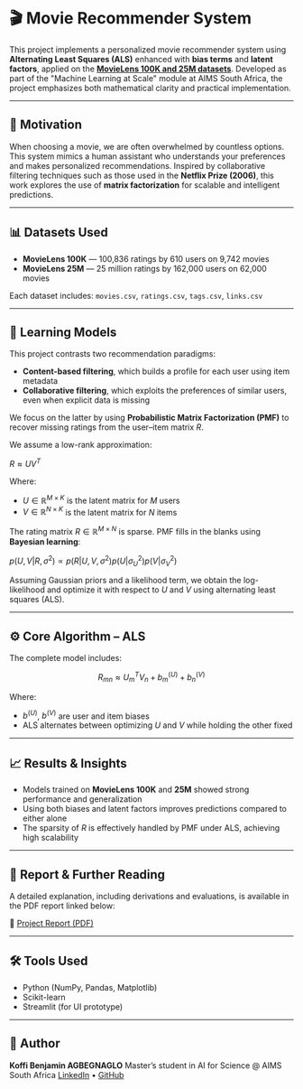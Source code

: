 # 🎬 Movie Recommender System

This project implements a personalized movie recommender system using **Alternating Least Squares (ALS)** enhanced with **bias terms** and **latent factors**, applied on the **[MovieLens 100K and 25M datasets](https://grouplens.org/datasets/movielens/)**. Developed as part of the "Machine Learning at Scale" module at AIMS South Africa, the project emphasizes both mathematical clarity and practical implementation.

---

## 📌 Motivation

When choosing a movie, we are often overwhelmed by countless options. This system mimics a human assistant who understands your preferences and makes personalized recommendations. Inspired by collaborative filtering techniques such as those used in the **Netflix Prize (2006)**, this work explores the use of **matrix factorization** for scalable and intelligent predictions.

---

## 📊 Datasets Used

* **MovieLens 100K** — 100,836 ratings by 610 users on 9,742 movies
* **MovieLens 25M** — 25 million ratings by 162,000 users on 62,000 movies

Each dataset includes:
`movies.csv`, `ratings.csv`, `tags.csv`, `links.csv`

---

## 🧠 Learning Models

This project contrasts two recommendation paradigms:

* **Content-based filtering**, which builds a profile for each user using item metadata
* **Collaborative filtering**, which exploits the preferences of similar users, even when explicit data is missing

We focus on the latter by using **Probabilistic Matrix Factorization (PMF)** to recover missing ratings from the user–item matrix $R$.

We assume a low-rank approximation:

$R \approx UV^T$

Where:

* $U \in \mathbb{R}^{M \times K}$ is the latent matrix for $M$ users
* $V \in \mathbb{R}^{N \times K}$ is the latent matrix for $N$ items

The rating matrix $R \in \mathbb{R}^{M \times N}$ is sparse. PMF fills in the blanks using **Bayesian learning**:

$p(U, V | R, \sigma^2) \propto p(R | U, V, \sigma^2) p(U | \sigma_U^2) p(V | \sigma_V^2)$

Assuming Gaussian priors and a likelihood term, we obtain the log-likelihood and optimize it with respect to $U$ and $V$ using alternating least squares (ALS).

---

## ⚙️ Core Algorithm – ALS

The complete model includes:

$$
R_{mn} \approx U_m^T V_n + b^{(U)}_m + b^{(V)}_n
$$

Where:

* $b^{(U)}$, $b^{(V)}$ are user and item biases
* ALS alternates between optimizing $U$ and $V$ while holding the other fixed

---

## 📈 Results & Insights

* Models trained on **MovieLens 100K** and **25M** showed strong performance and generalization
* Using both biases and latent factors improves predictions compared to either alone
* The sparsity of $R$ is effectively handled by PMF under ALS, achieving high scalability

---

## 📂 Report & Further Reading

A detailed explanation, including derivations and evaluations, is available in the PDF report linked below:

🔗 [Project Report (PDF)](https://drive.google.com/file/d/1bkLjHE7IcfCrQjBmgb9V1KsiC2BMej1L/view?usp=sharing)

---

## 🛠️ Tools Used

* Python (NumPy, Pandas, Matplotlib)
* Scikit-learn
* Streamlit (for UI prototype)

---

## 🤝 Author

**Koffi Benjamin AGBEGNAGLO**
Master’s student in AI for Science @ AIMS South Africa
[LinkedIn](https://www.linkedin.com/in/koffi-benjamin-ai/) • [GitHub](https://github.com/BEN10KOFFI)
